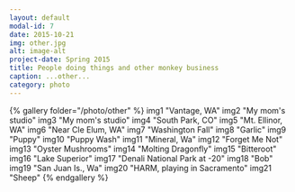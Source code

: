 ```yaml
---
layout: default
modal-id: 7
date: 2015-10-21
img: other.jpg
alt: image-alt
project-date: Spring 2015
title: People doing things and other monkey business
caption: ...other...
category: photo
---
```


{% gallery folder="/photo/other" %}
    img1 "Vantage, WA"
    img2 "My mom's studio"
    img3 "My mom's studio"
    img4 "South Park, CO"
    img5 "Mt. Ellinor, WA"
    img6 "Near Cle Elum, WA"
    img7 "Washington Fall"
    img8 "Garlic"
    img9 "Puppy"
    img10 "Puppy Wash"
    img11 "Mineral, Wa"
    img12 "Forget Me Not"
    img13 "Oyster Mushrooms"
    img14 "Molting Dragonfly"
    img15 "Bitteroot"
    img16 "Lake Superior"
    img17 "Denali National Park at -20"
    img18 "Bob"
    img19 "San Juan Is., Wa"
    img20 "HARM, playing in Sacramento"
    img21 "Sheep"
{% endgallery %}

